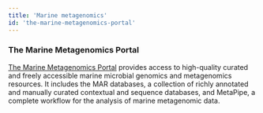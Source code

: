 ```yaml
---
title: 'Marine metagenomics'
id: 'the-marine-metagenomics-portal'
---
```

### The Marine Metagenomics Portal

[The Marine Metagenomics Portal](https://mmp.sfb.uit.no) provides access to high-quality curated and freely accessible marine microbial genomics and metagenomics resources. It includes the MAR databases, a collection of richly annotated and manually curated contextual and sequence databases, and MetaPipe, a complete workflow for the analysis of marine metagenomic data.
